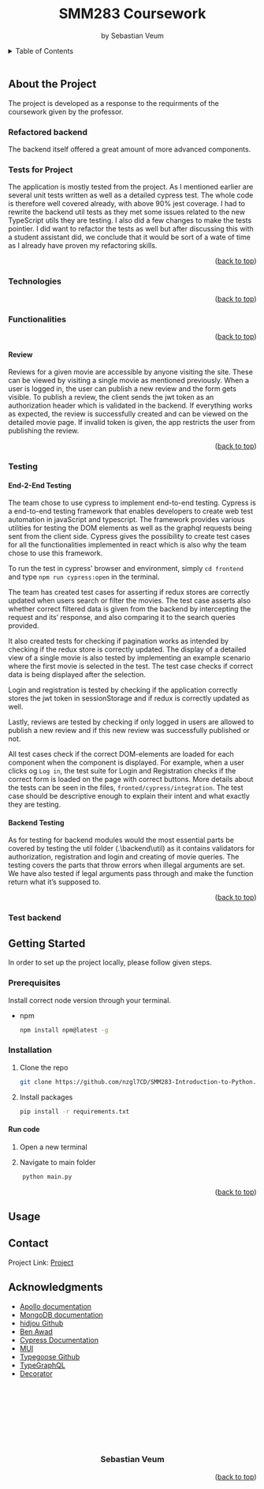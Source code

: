 <div id="top"></div>

<!-- PROJECT SHIELDS -->
<!--
*** This layout reused from an other project Sebastian Veum has created.
*** Sebastian is the author of the original version with some inspiration from the web.
-->

<!-- PROJECT LOGO -->

<div align="center">

<h1>SMM283 Coursework</h1>

  <p>
    by Sebastian Veum
    <br />
  </p>
</div>

<!-- TABLE OF CONTENTS -->
<details>
  <summary>Table of Contents</summary>
  <ol>
    <li>
      <a href="#about-the-project">About The Project</a>
      <ul>
        <li><a href="#refactored-backend">Refactored backend</a></li>
        <li><a href="#experimental-decoration">Experimental decoration</a></li>
        <li><a href="#tests-for-the-project">Tests for the project</a></li>
        <li><a href="#typing">Typing</a></li>
        <li><a href="#built-with">Built With</a></li>
        <li><a href="#technologies">Technologies</a></li>
        <li><a href="#functionalities">Functionalities</a></li>
        <li><a href="#design">Design</a></li>
        <li><a href="#testing">Testing</a></li>
      </ul>
    </li>
    <li>
      <a href="#functionalities">Functionalities</a>
    </li>
    <li>
      <a href="#run-tests">Run tests</a>
      <ul>
        <li><a href="#prerequisites">Prerequisites</a></li>
        <li><a href="#test-backend">Test backend</a></li>
        <li>
          <a href="#test-frontend-cypress-and-unit">Test frontend</a>
          <ul>
            <li><a href="#cypress-test">Cypress test</a></li>
            <li><a href="#unit-test">Unit test</a></li>
          </ul>
        </li>
      </ul>
    </li>
    <li>
      <a href="#getting-started">Getting Started</a>
      <ul>
        <li><a href="#prerequisites">Prerequisites</a></li>
        <li><a href="#installation">Installation</a></li>
        <li><a href="#starting">Starting</a></li>
      </ul>
    </li>
    <li><a href="#usage">Usage</a></li>
    <li><a href="#contact">Contact</a></li>
    <li><a href="#acknowledgments">Acknowledgments</a></li>
    </li>
  </ol>
</details>

<!-- ABOUT THE PROJECT -->

</br>

## About the Project

The project is developed as a response to the requirments of the coursework given by the professor.  

### Refactored backend

The backend itself offered a great amount of more advanced components.



### Tests for Project 

The application is mostly tested from the project. As I mentioned earlier are several unit tests written as well as a detailed cypress test. The whole code is therefore well covered already, with above 90% jest coverage. I had to rewrite the backend util tests as they met some issues related to the new TypeScript utils they are testing. I also did a few changes to make the tests pointier. I did want to refactor the tests as well but after discussing this with a student assistant did, we conclude that it would be sort of a wate of time as I already have proven my refactoring skills.
 

<div align="right">(<a href="#top">back to top</a>)</div>


### Technologies


<div align="right">(<a href="#top">back to top</a>)</div>

### Functionalities




<div align="right">(<a href="#top">back to top</a>)</div>



#### Review

Reviews for a given movie are accessible by anyone visiting the site. These can be viewed by visiting a single movie as mentioned previously. When a user is logged in, the user can publish a new review and the form gets visible. To publish a review, the client sends the jwt token as an authorization header which is validated in the backend. If everything works as expected, the review is successfully created and can be viewed on the detailed movie page. If invalid token is given, the app restricts the user from publishing the review.


<div align="right">(<a href="#top">back to top</a>)</div>

### Testing

#### End-2-End Testing

The team chose to use cypress to implement end-to-end testing. Cypress is a end-to-end testing framework that enables developers to create web test automation in javaScript and typescript. The framework provides various utilities for testing the DOM elements as well as the graphql requests being sent from the client side. Cypress gives the possibility to create test cases for all the functionalities implemented in react which is also why the team chose to use this framework.

To run the test in cypress’ browser and environment, simply `cd frontend` and type `npm run cypress:open` in the terminal.

The team has created test cases for asserting if redux stores are correctly updated when users search or filter the movies. The test case asserts also whether correct filtered data is given from the backend by intercepting the request and its’ response, and also comparing it to the search queries provided.

It also created tests for checking if pagination works as intended by checking if the redux store is correctly updated. The display of a detailed view of a single movie is also tested by implementing an example scenario where the first movie is selected in the test. The test case checks if correct data is being displayed after the selection.

Login and registration is tested by checking if the application correctly stores the jwt token in sessionStorage and if redux is correctly updated as well.

Lastly, reviews are tested by checking if only logged in users are allowed to publish a new review and if this new review was successfully published or not.

All test cases check if the correct DOM-elements are loaded for each component when the component is displayed. For example, when a user clicks og `Log in`, the test suite for Login and Registration checks if the correct form is loaded on the page with correct buttons. More details about the tests can be seen in the files, `fronted/cypress/integration`. The test case should be descriptive enough to explain their intent and what exactly they are testing.


#### Backend Testing

As for testing for backend modules would the most essential parts be covered by testing the util folder (.\backend\util) as it contains validators for authorization, registration and login and creating of movie queries. The testing covers the parts that throw errors when illegal arguments are set. We have also tested if legal arguments pass through and make the function return what it’s supposed to.

<div align="right">(<a href="#top">back to top</a>)</div>

<!-- RUNNING TESTS -->


### Test backend


<!-- GETTING STARTED -->

## Getting Started

In order to set up the project locally, please follow given steps.

### Prerequisites

Install correct node version through your terminal.

- npm
  ```sh
  npm install npm@latest -g
  ```

### Installation

1. Clone the repo
   ```sh
   git clone https://github.com/nzgl7CD/SMM283-Introduction-to-Python.git
   ```
2. Install packages
   ```sh
   pip install -r requirements.txt
   ```

#### Run code

1. Open a new terminal

2. Navigate to main folder

```sh
    python main.py
```



<div align="right">(<a href="#top">back to top</a>)</div>

<!-- USAGE -->

## Usage


## Contact

Project Link: [Project](https://github.com/nzgl7CD/SMM283-Introduction-to-Python)

<!-- ACKNOWLEDGMENTS -->

## Acknowledgments

- [Apollo documentation](https://www.apollographql.com/docs/)
- [MongoDB documentation](https://docs.mongodb.com/)
- [hidjou Github](https://github.com/hidjou/classsed-graphql-mern-apollo/tree/master)
- [Ben Awad](https://www.youtube.com/watch?v=YFkJGEefgU8)
- [Cypress Documentation](https://docs.cypress.io/guides/overview/why-cypress)
- [MUI](https://mui.com/getting-started/usage/)
- [Typegoose Github](https://github.com/typegoose/typegoose)
- [TypeGraphQL](https://typegraphql.com/)
- [Decorator](https://www.typescriptlang.org/docs/handbook/decorators.html)


<br/>

<br/>

<br/>

<br/>

<br/>

<br/>

<br/>

<div align="center">
  <h3>Sebastian Veum</h3>
</div>

<div align="right">(<a href="#top">back to top</a>)</div>
